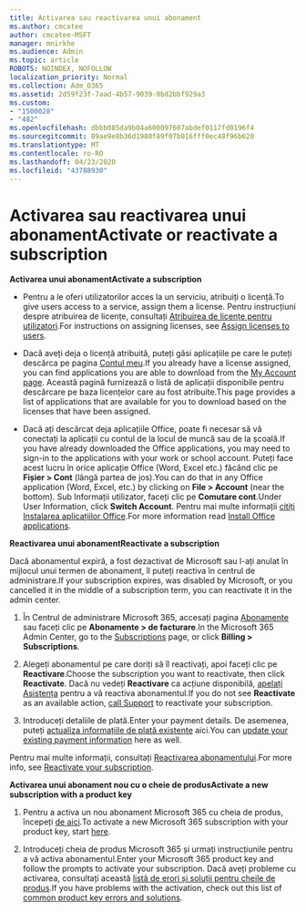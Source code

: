 ```yaml
---
title: Activarea sau reactivarea unui abonament
ms.author: cmcatee
author: cmcatee-MSFT
manager: mnirkhe
ms.audience: Admin
ms.topic: article
ROBOTS: NOINDEX, NOFOLLOW
localization_priority: Normal
ms.collection: Adm_O365
ms.assetid: 2d59f23f-7aad-4b57-9039-0bd2bbf929a3
ms.custom:
- "1500028"
- "482"
ms.openlocfilehash: dbbb085da9b04a600097607abdef0117fd0196f4
ms.sourcegitcommit: 89ae9e8b36d1980f89f07b016fff0ec48f96b620
ms.translationtype: MT
ms.contentlocale: ro-RO
ms.lasthandoff: 04/23/2020
ms.locfileid: "43788930"
---
```

# <a name="activate-or-reactivate-a-subscription"></a><span data-ttu-id="532ac-102">Activarea sau reactivarea unui abonament</span><span class="sxs-lookup"><span data-stu-id="532ac-102">Activate or reactivate a subscription</span></span>

<span data-ttu-id="532ac-103">**Activarea unui abonament**</span><span class="sxs-lookup"><span data-stu-id="532ac-103">**Activate a subscription**</span></span>

- <span data-ttu-id="532ac-104">Pentru a le oferi utilizatorilor acces la un serviciu, atribuiți o licență.</span><span class="sxs-lookup"><span data-stu-id="532ac-104">To give users access to a service, assign them a license.</span></span> <span data-ttu-id="532ac-105">Pentru instrucțiuni despre atribuirea de licențe, consultați [Atribuirea de licențe pentru utilizatori](https://docs.microsoft.com/microsoft-365/admin/manage/assign-licenses-to-users?view=o365-worldwide).</span><span class="sxs-lookup"><span data-stu-id="532ac-105">For instructions on assigning licenses, see [Assign licenses to users](https://docs.microsoft.com/microsoft-365/admin/manage/assign-licenses-to-users?view=o365-worldwide).</span></span> 

- <span data-ttu-id="532ac-106">Dacă aveți deja o licență atribuită, puteți găsi aplicațiile pe care le puteți descărca pe pagina [Contul meu](https://portal.office.com/account/#installs).</span><span class="sxs-lookup"><span data-stu-id="532ac-106">If you already have a license assigned, you can find applications you are able to download from the [My Account page](https://portal.office.com/account/#installs).</span></span> <span data-ttu-id="532ac-107">Această pagină furnizează o listă de aplicații disponibile pentru descărcare pe baza licențelor care au fost atribuite.</span><span class="sxs-lookup"><span data-stu-id="532ac-107">This page provides a list of applications that are available for you to download based on the licenses that have been assigned.</span></span> 

- <span data-ttu-id="532ac-108">Dacă ați descărcat deja aplicațiile Office, poate fi necesar să vă conectați la aplicații cu contul de la locul de muncă sau de la școală.</span><span class="sxs-lookup"><span data-stu-id="532ac-108">If you have already downloaded the Office applications, you may need to sign-in to the applications with your work or school account.</span></span> <span data-ttu-id="532ac-109">Puteți face acest lucru în orice aplicație Office (Word, Excel etc.) făcând clic pe **Fișier > Cont** (lângă partea de jos).</span><span class="sxs-lookup"><span data-stu-id="532ac-109">You can do that in any Office application (Word, Excel, etc.) by clicking on **File > Account** (near the bottom).</span></span> <span data-ttu-id="532ac-110">Sub Informații utilizator, faceți clic pe **Comutare cont**.</span><span class="sxs-lookup"><span data-stu-id="532ac-110">Under User Information, click **Switch Account**.</span></span> <span data-ttu-id="532ac-111">Pentru mai multe informații [citiți Instalarea aplicațiilor Office](https://docs.microsoft.com/microsoft-365/admin/setup/install-applications).</span><span class="sxs-lookup"><span data-stu-id="532ac-111">For more information read [Install Office applications](https://docs.microsoft.com/microsoft-365/admin/setup/install-applications).</span></span> 

<span data-ttu-id="532ac-112">**Reactivarea unui abonament**</span><span class="sxs-lookup"><span data-stu-id="532ac-112">**Reactivate a subscription**</span></span>

<span data-ttu-id="532ac-113">Dacă abonamentul expiră, a fost dezactivat de Microsoft sau l-ați anulat în mijlocul unui termen de abonament, îl puteți reactiva în centrul de administrare.</span><span class="sxs-lookup"><span data-stu-id="532ac-113">If your subscription expires, was disabled by Microsoft, or you cancelled it in the middle of a subscription term, you can reactivate it in the admin center.</span></span>
  
1. <span data-ttu-id="532ac-114">În Centrul de administrare Microsoft 365, accesați pagina [Abonamente](https://go.microsoft.com/fwlink/p/?linkid=842054) sau faceți clic pe **Abonamente > de facturare**.</span><span class="sxs-lookup"><span data-stu-id="532ac-114">In the Microsoft 365 Admin Center, go to the [Subscriptions](https://go.microsoft.com/fwlink/p/?linkid=842054) page, or click **Billing > Subscriptions**.</span></span>

2. <span data-ttu-id="532ac-115">Alegeți abonamentul pe care doriți să îl reactivați, apoi faceți clic pe **Reactivare**.</span><span class="sxs-lookup"><span data-stu-id="532ac-115">Choose the subscription you want to reactivate, then click **Reactivate**.</span></span> <span data-ttu-id="532ac-116">Dacă nu vedeți **Reactivare** ca acțiune disponibilă, [apelați Asistența](https://support.office.com/article/call-support-32a17ca7-6fa0-4870-8a8d-e25ba4ccfd4b) pentru a vă reactiva abonamentul.</span><span class="sxs-lookup"><span data-stu-id="532ac-116">If you do not see **Reactivate** as an available action, [call Support](https://support.office.com/article/call-support-32a17ca7-6fa0-4870-8a8d-e25ba4ccfd4b) to reactivate your subscription.</span></span>

3. <span data-ttu-id="532ac-117">Introduceți detaliile de plată.</span><span class="sxs-lookup"><span data-stu-id="532ac-117">Enter your payment details.</span></span> <span data-ttu-id="532ac-118">De asemenea, puteți [actualiza informațiile de plată existente](https://docs.microsoft.com/microsoft-365/commerce/billing-and-payments/add-update-or-remove-credit-card-or-bank-account?view=o365-worldwide) aici.</span><span class="sxs-lookup"><span data-stu-id="532ac-118">You can [update your existing payment information](https://docs.microsoft.com/microsoft-365/commerce/billing-and-payments/add-update-or-remove-credit-card-or-bank-account?view=o365-worldwide) here as well.</span></span>

<span data-ttu-id="532ac-119">Pentru mai multe informații, consultați [Reactivarea abonamentului](https://docs.microsoft.com/office365/admin/subscriptions-and-billing/reactivate-your-subscription).</span><span class="sxs-lookup"><span data-stu-id="532ac-119">For more info, see [Reactivate your subscription](https://docs.microsoft.com/office365/admin/subscriptions-and-billing/reactivate-your-subscription).</span></span>

<span data-ttu-id="532ac-120">**Activarea unui abonament nou cu o cheie de produs**</span><span class="sxs-lookup"><span data-stu-id="532ac-120">**Activate a new subscription with a product key**</span></span>

1. <span data-ttu-id="532ac-121">Pentru a activa un nou abonament Microsoft 365 cu cheia de produs, începeți [de aici](https://support.office.com/article/where-to-enter-your-office-product-key-0a82e5ae-739e-4b92-a6f4-2ec780c185db).</span><span class="sxs-lookup"><span data-stu-id="532ac-121">To activate a new Microsoft 365 subscription with your product key, start [here](https://support.office.com/article/where-to-enter-your-office-product-key-0a82e5ae-739e-4b92-a6f4-2ec780c185db).</span></span> 

2. <span data-ttu-id="532ac-122">Introduceți cheia de produs Microsoft 365 și urmați instrucțiunile pentru a vă activa abonamentul.</span><span class="sxs-lookup"><span data-stu-id="532ac-122">Enter your Microsoft 365 product key and follow the prompts to activate your subscription.</span></span> <span data-ttu-id="532ac-123">Dacă aveți probleme cu activarea, consultați această [listă de erori și soluții pentru cheile de produs](https://docs.microsoft.com/microsoft-365/commerce/product-key-errors-and-solutions).</span><span class="sxs-lookup"><span data-stu-id="532ac-123">If you have problems with the activation, check out this list of [common product key errors and solutions](https://docs.microsoft.com/microsoft-365/commerce/product-key-errors-and-solutions).</span></span>
